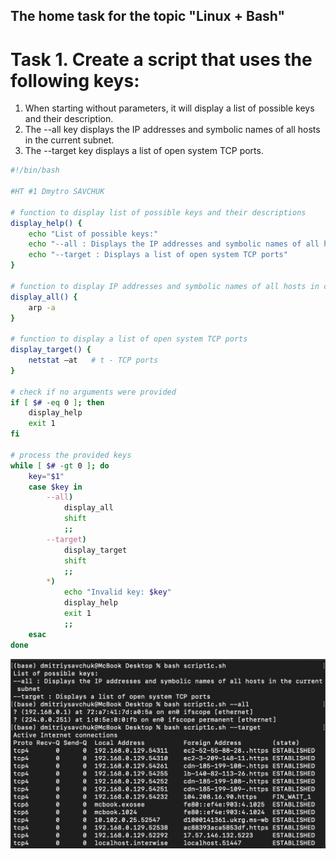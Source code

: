 ## The home task for the topic "Linux + Bash"

# Task 1. Create a script that uses the following keys:

1. When starting without parameters, it will display a list of possible keys and their description.
2. The --all key displays the IP addresses and symbolic names of all hosts in the current subnet.
3. The --target key displays a list of open system TCP ports.

```bash
#!/bin/bash

#HT #1 Dmytro SAVCHUK

# function to display list of possible keys and their descriptions
display_help() {
    echo "List of possible keys:"
    echo "--all : Displays the IP addresses and symbolic names of all hosts in the current subnet"
    echo "--target : Displays a list of open system TCP ports"
}

# function to display IP addresses and symbolic names of all hosts in current subnet
display_all() {
    arp -a
}

# function to display a list of open system TCP ports
display_target() {
    netstat –at   # t - TCP ports
}

# check if no arguments were provided
if [ $# -eq 0 ]; then
    display_help
    exit 1
fi

# process the provided keys
while [ $# -gt 0 ]; do
    key="$1"
    case $key in
        --all)
            display_all
            shift
            ;;
        --target)
            display_target
            shift
            ;;
        *)
            echo "Invalid key: $key"
            display_help
            exit 1
            ;;
    esac
done
```
![screen](https://github.com/d-SAVCHUK/EPAM_DevOps_HT_Linux_Bash/blob/main/task%201/Screenshot.png)

